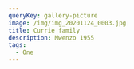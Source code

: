 ```yaml
---
queryKey: gallery-picture
image: /img/img_20201124_0003.jpg
title: Currie family
description: Mwenzo 1955
tags:
  - One
---
```


